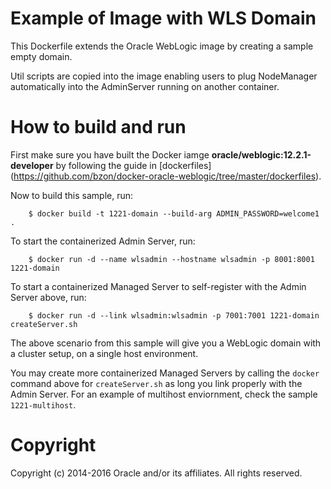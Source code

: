 Example of Image with WLS Domain
================================
This Dockerfile extends the Oracle WebLogic image by creating a sample empty domain.

Util scripts are copied into the image enabling users to plug NodeManager automatically into the AdminServer running on another container.

# How to build and run

First make sure you have built the Docker iamge **oracle/weblogic:12.2.1-developer** by following the guide in [dockerfiles] (https://github.com/bzon/docker-oracle-weblogic/tree/master/dockerfiles). 

Now to build this sample, run:

        $ docker build -t 1221-domain --build-arg ADMIN_PASSWORD=welcome1 .

To start the containerized Admin Server, run:

        $ docker run -d --name wlsadmin --hostname wlsadmin -p 8001:8001 1221-domain

To start a containerized Managed Server to self-register with the Admin Server above, run:

        $ docker run -d --link wlsadmin:wlsadmin -p 7001:7001 1221-domain createServer.sh

The above scenario from this sample will give you a WebLogic domain with a cluster setup, on a single host environment.

You may create more containerized Managed Servers by calling the `docker` command above for `createServer.sh` as long you link properly with the Admin Server. For an example of multihost enviornment, check the sample `1221-multihost`.

# Copyright
Copyright (c) 2014-2016 Oracle and/or its affiliates. All rights reserved.
